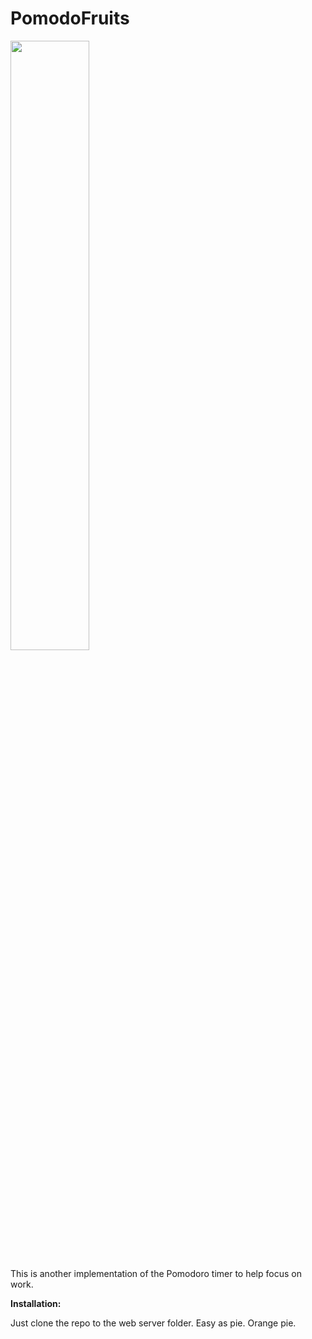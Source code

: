 # PomodoFruits
<img src="https://user-images.githubusercontent.com/12978622/208288282-37e715ef-0c73-44df-8674-3958e3ff8671.PNG" width=50% height=50%>

This is another implementation of the Pomodoro timer to help focus on work.

**Installation:**

Just clone the repo to the web server folder.
Easy as pie. Orange pie.
